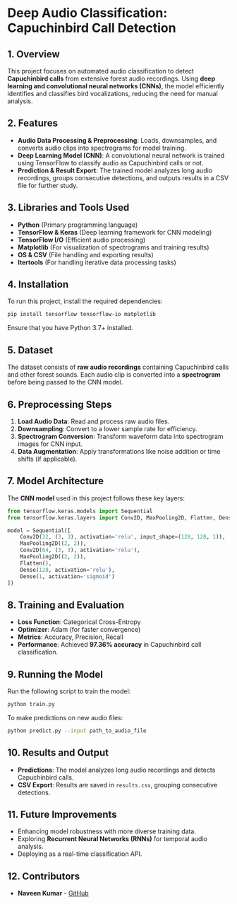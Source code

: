 # Deep Audio Classification: Capuchinbird Call Detection

## 1. Overview
This project focuses on automated audio classification to detect **Capuchinbird calls** from extensive forest audio recordings. Using **deep learning and convolutional neural networks (CNNs)**, the model efficiently identifies and classifies bird vocalizations, reducing the need for manual analysis.

## 2. Features
- **Audio Data Processing & Preprocessing**: Loads, downsamples, and converts audio clips into spectrograms for model training.
- **Deep Learning Model (CNN)**: A convolutional neural network is trained using TensorFlow to classify audio as Capuchinbird calls or not.
- **Prediction & Result Export**: The trained model analyzes long audio recordings, groups consecutive detections, and outputs results in a CSV file for further study.

## 3. Libraries and Tools Used
- **Python** (Primary programming language)
- **TensorFlow & Keras** (Deep learning framework for CNN modeling)
- **TensorFlow I/O** (Efficient audio processing)
- **Matplotlib** (For visualization of spectrograms and training results)
- **OS & CSV** (File handling and exporting results)
- **Itertools** (For handling iterative data processing tasks)

## 4. Installation
To run this project, install the required dependencies:

```bash
pip install tensorflow tensorflow-io matplotlib
```

Ensure that you have Python 3.7+ installed.

## 5. Dataset
The dataset consists of **raw audio recordings** containing Capuchinbird calls and other forest sounds. Each audio clip is converted into a **spectrogram** before being passed to the CNN model.

## 6. Preprocessing Steps
1. **Load Audio Data**: Read and process raw audio files.
2. **Downsampling**: Convert to a lower sample rate for efficiency.
3. **Spectrogram Conversion**: Transform waveform data into spectrogram images for CNN input.
4. **Data Augmentation**: Apply transformations like noise addition or time shifts (if applicable).

## 7. Model Architecture
The **CNN model** used in this project follows these key layers:

```python
from tensorflow.keras.models import Sequential
from tensorflow.keras.layers import Conv2D, MaxPooling2D, Flatten, Dense

model = Sequential([
    Conv2D(32, (3, 3), activation='relu', input_shape=(128, 128, 1)),
    MaxPooling2D((2, 2)),
    Conv2D(64, (3, 3), activation='relu'),
    MaxPooling2D((2, 2)),
    Flatten(),
    Dense(128, activation='relu'),
    Dense(1, activation='sigmoid')
])
```

## 8. Training and Evaluation
- **Loss Function**: Categorical Cross-Entropy
- **Optimizer**: Adam (for faster convergence)
- **Metrics**: Accuracy, Precision, Recall
- **Performance**: Achieved **97.36% accuracy** in Capuchinbird call classification.

## 9. Running the Model
Run the following script to train the model:

```bash
python train.py
```

To make predictions on new audio files:

```bash
python predict.py --input path_to_audio_file
```

## 10. Results and Output
- **Predictions**: The model analyzes long audio recordings and detects Capuchinbird calls.
- **CSV Export**: Results are saved in `results.csv`, grouping consecutive detections.

## 11. Future Improvements
- Enhancing model robustness with more diverse training data.
- Exploring **Recurrent Neural Networks (RNNs)** for temporal audio analysis.
- Deploying as a real-time classification API.

## 12. Contributors
- **Naveen Kumar** - [GitHub](https://github.com/navs18)

